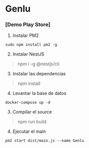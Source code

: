 
# Genlu

### [Demo Play Store]

1. Instalar PM2
  ```
  sudo npm install pm2 -g
  ```

2. Instalar NestJS
  > npm i -g @nestjs/cli

3. Instalar las dependencias
  > npm install

4. Levantar la base de datos
  ```
  docker-compose up -d
  ```

3. Compilar el source
  > npm run build

4. Ejecutar el main
  ```
  pm2 start dist/main.js --name Genlu
  ```

